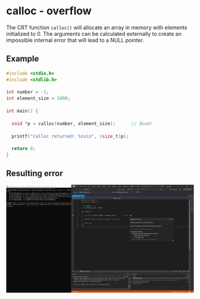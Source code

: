 # calloc - overflow

The CRT function `calloc()` will allocate an array in memory with elements initialized to 0. The arguments can be calculated externally to create an impossible internal error that will lead to a NULL pointer.

## Example

```cpp
#include <stdio.h>
#include <stdlib.h>

int number = -1;
int element_size = 1000;

int main() {

  void *p = calloc(number, element_size);      // Boom!

  printf("calloc returned: %zu\n", (size_t)p);

  return 0;
}
```

## Resulting error

![example1](.\SRC_CODE\calloc-overflow\example1.PNG)

